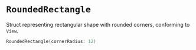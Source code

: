 # `RoundedRectangle`

Struct representing rectangular shape with rounded corners, conforming to `View`.

```swift
RoundedRectangle(cornerRadius: 12)
```
